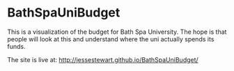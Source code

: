 BathSpaUniBudget
================

This is a visualization of the budget for Bath Spa University. The hope is that people will look at this and understand where the uni actually spends its funds.

The site is live at: http://jessestewart.github.io/BathSpaUniBudget/
